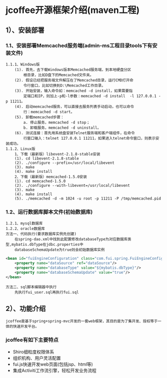 # jcoffee开源框架介绍(maven工程)
## 1）、安装部署
### 1.1、安装部署Memcached服务端(admin-ms工程目录tools下有安装文件)
    1.1.1、Windows版
        (1). 首先，去下载Windows版本Memcached服务端，到本地硬盘分区
            根目录，比如D盘下的Memcached文件夹。
        (2). 假设已经把服务端文件解压在了Memcached目录，运行CMD打开命
            令行窗口，比如切换到D:\Memcached工作目录。
        (3). 开始安装，输入命令如：memcached -d install，如果需要指
            定端口和IP，则加上-p和-l参数：memcached -d install  -l 127.0.0.1 -p 11211。
        (4). 启动memcached服务，可以直接去服务列表手动启动，也可以命令
            行：memcached -d start。
        (5). 卸载memcached步骤：
            a. 停止服务，memcached -d stop；
            b. 卸载服务，memcached -d uninstall。
        (6). 测试连接：首先用系统盘安装Telnet服务端和客户端组件，在命令
            行窗口输入：telnet 127.0.0.1 11211，如果进入telnet命令窗口，则表示安装成功。
    1.1.2、Linux版
        1、下载（最新版）libevent-2.1.8-stable安装
        (1). cd libevent-2.1.8-stable
        (2). ./configure --prefix=/usr/local/libevent
        (3). make
        (4). make install
        2、下载（最新版）memcached-1.5.0安装
        (1). cd memcached-1.5.0
        (2). ./configure --with-libevent=/usr/local/libevent
        (3). make
        (4). make install
        (5). ./memcached -d -m 1024 -u root -p 11211 -P /tmp/memcached.pid
### 1.2、运行数据库脚本文件(初始数据库)
    1.2.1、mysql数据库
    1.2.2、oracle数据库
    方法一、代码执行(要求数据库实例先创建)
        在spring-dao.xml中找到此配置修改databaseType为对应数据库类型,mybatis.dbType在jdbc.properties中
        databaseSchemaUpdate为true则会初始数据库实例
```xml
<bean id="fuiEngineConfiguration" class="com.fui.spring.FuiEngineConfiguration" init-method="init">
    <property name="dataSource" ref="dataSource"/>
    <property name="databaseType" value="${mybatis.dbType}"/>
    <property name="databaseSchemaUpdate" value="true"/>
</bean>
```
    方法二、sql脚本编辑器中执行
        先执行fui_user.sql再执行fui.sql
## 2）、功能介绍
    jcoffee是基于spring+spring-mvc开发的一套web框架，其目的是为了集开发、授权等于一体的快速开发平台。
### jcoffee有如下主要特点
- Shiro细粒度权限体系
- 组织机构、用户灵活配置
- fui.js快速开发web页面(包括jsp、html等)
- 集成Activiti工作流引擎，轻松开发业务流程
